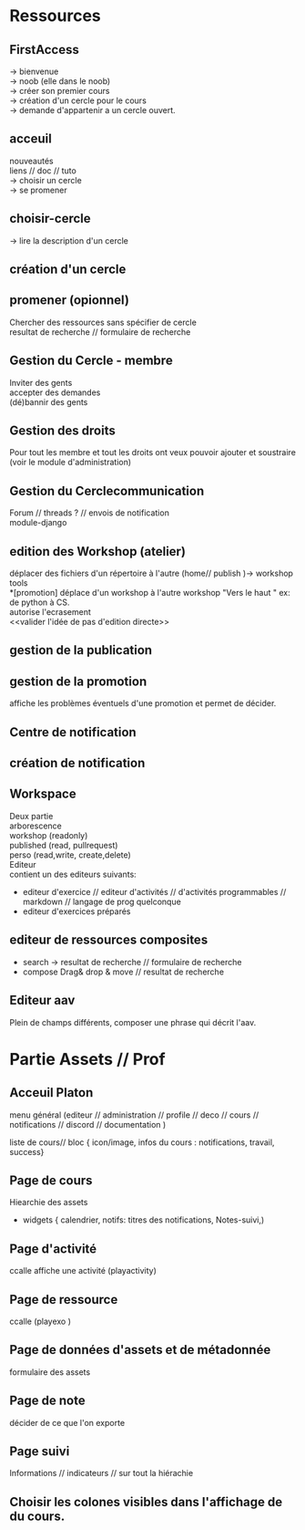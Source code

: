 # Ressources  

## FirstAccess 
-> bienvenue  
-> noob (elle dans le noob)  
-> créer son premier cours   
-> création d'un cercle pour le cours   
-> demande d'appartenir a un cercle ouvert.  


## acceuil
nouveautés    
liens  // doc // tuto   
-> choisir un cercle   
-> se promener   
  

## choisir-cercle
-> lire la description d'un cercle  
## création d'un cercle
## promener (opionnel) 
Chercher des ressources sans spécifier de cercle  
resultat de recherche // formulaire de recherche  

## Gestion du Cercle  - membre
Inviter des gents  
accepter des demandes  
(dé)bannir des gents  
## Gestion des droits 
Pour tout les membre et tout les droits ont veux pouvoir ajouter et soustraire  
 (voir le module d'administration) 
## Gestion du Cerclecommunication  
Forum // threads ? // 
envois de notification  
module-django  


##  edition des Workshop (atelier)  
déplacer des fichiers d'un répertoire à l'autre (home// publish )-> workshop tools  
*[promotion] déplace d'un workshop à l'autre workshop "Vers le haut " ex: de python à CS.  
autorise l'ecrasement   
<<valider l'idée de pas d'edition directe>>  
##  gestion de la publication 
##  gestion de la promotion 
affiche les problèmes éventuels d'une promotion et permet de décider.   
##  Centre de notification
##  création de notification 
## Workspace 
Deux partie    
arborescence    
workshop (readonly)  
published (read, pullrequest)  
perso (read,write, create,delete)  
Editeur  
contient un des editeurs suivants:  
  - editeur d'exercice // editeur d'activités // d'activités programmables //  markdown // langage de prog quelconque   
  - editeur d'exercices préparés  

## editeur de ressources composites 
- search -> resultat de recherche // formulaire de recherche   
- compose Drag& drop & move //  resultat de recherche  
 
## Editeur aav

Plein de champs différents, composer une phrase qui décrit l'aav.  
  


# Partie Assets // Prof 

## Acceuil Platon
menu général (editeur // administration // profile // deco // cours // notifications // discord  // documentation )

liste de cours// bloc { icon/image, infos du cours : notifications, travail, success} 


## Page de cours 
Hiearchie des assets

* widgets { calendrier, notifs: titres des notifications, Notes-suivi,) 

## Page d'activité
ccalle affiche une activité (playactivity) 

## Page de ressource 
ccalle  (playexo )

## Page de données d'assets et de métadonnée 
formulaire des assets 

## Page de note
décider de ce que l'on exporte 

## Page suivi 
Informations // indicateurs // sur tout la hiérachie 

## Choisir les colones visibles dans l'affichage de du cours.

